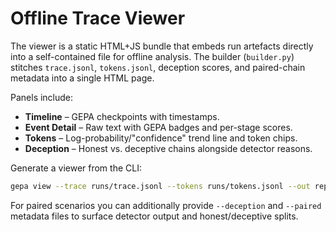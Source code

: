 # Offline Trace Viewer

The viewer is a static HTML+JS bundle that embeds run artefacts directly into a
self-contained file for offline analysis. The builder (`builder.py`) stitches
`trace.jsonl`, `tokens.jsonl`, deception scores, and paired-chain metadata into a
single HTML page.

Panels include:

- **Timeline** – GEPA checkpoints with timestamps.
- **Event Detail** – Raw text with GEPA badges and per-stage scores.
- **Tokens** – Log-probability/"confidence" trend line and token chips.
- **Deception** – Honest vs. deceptive chains alongside detector reasons.

Generate a viewer from the CLI:

```bash
gepa view --trace runs/trace.jsonl --tokens runs/tokens.jsonl --out report_view.html
```

For paired scenarios you can additionally provide `--deception` and `--paired`
metadata files to surface detector output and honest/deceptive splits.
